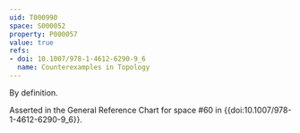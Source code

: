 ```yaml
---
uid: T000990
space: S000052
property: P000057
value: true
refs:
- doi: 10.1007/978-1-4612-6290-9_6
  name: Counterexamples in Topology
---
```


By definition.

Asserted in the General Reference Chart for space #60 in
{{doi:10.1007/978-1-4612-6290-9_6}}.
